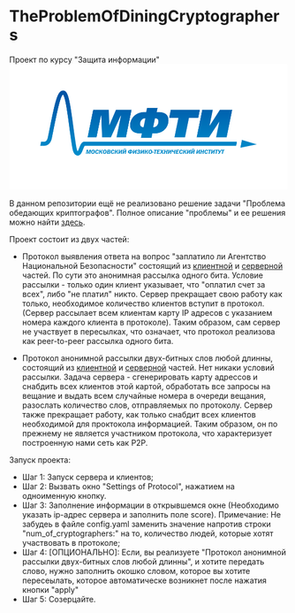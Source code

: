 # TheProblemOfDiningCryptographers
Проект по курсу "Защита информации"
![](MIPT_logo.png)

В данном репозитории ещё не реализовано решение задачи "Проблема обедающих криптографов".
Полное описание "проблемы" и ее решения можно найти [здесь](https://ru.wikipedia.org/wiki/%D0%9F%D1%80%D0%BE%D0%B1%D0%BB%D0%B5%D0%BC%D0%B0_%D0%BE%D0%B1%D0%B5%D0%B4%D0%B0%D1%8E%D1%89%D0%B8%D1%85_%D0%BA%D1%80%D0%B8%D0%BF%D1%82%D0%BE%D0%B3%D1%80%D0%B0%D1%84%D0%BE%D0%B2#%D0%90%D0%BB%D1%8C%D1%82%D0%B5%D1%80%D0%BD%D0%B0%D1%82%D0%B8%D0%B2%D0%BD%D1%8B%D0%B5_%D0%B0%D0%BB%D1%84%D0%B0%D0%B2%D0%B8%D1%82%D1%8B_%D0%B8_%D0%BE%D0%BF%D0%B5%D1%80%D0%B0%D1%82%D0%BE%D1%80%D1%8B).

Проект состоит из двух частей:
* Протокол выявления ответа на вопрос "заплатило ли Агентство Национальной Безопасности" состоящий из [клиентной](Cpp_clients/DiningClient) и [серверной](Py_server/DiningServer) частей.
По сути это анонимная рассылка одного бита. Условие рассылки - только один клиент указывает, что "оплатил счет за всех", либо "не платил" никто. Сервер прекращает свою работу как только, необходимое количество клиентов вступит в протокол. 
(Сервер рассылает всем клиентам карту IP адресов с указанием номера каждого клиента в протоколе). Таким образом, сам сервер не участвует в пересылках, что означает, что протокол реализова как  peer-to-peer рассылка одного бита.

* Протокол анонимной рассылки двух-битных слов любой длинны, состоящий из [клиентной](Cpp_clients/DCNetworkClient) и [серверной](Py_server/DCNetworkServer) частей.
Нет никаки условий рассылки. Задача сервера - сгенерировать карту адрессов и снабдить всех клиентов этой картой, обработать все запросы на вещание и выдать всем случайные номера в очереди вещания, разослать количество слов, отправляемых по протоколу.
Сервер также прекращает работу, как только снабдит всех клиентов необходимой для проктокола информацией. Таким образом, он по прежнему не является участником протокола, что характеризует построенную нами сеть как P2P.

Запуск проекта:
* Шаг 1: Запуск сервера и клиентов;
* Шаг 2: Вызвать окно "Settings of Protocol", нажатием на одноименную кнопку.
* Шаг 3: Заполнение информации в открывшемся окне (Необходимо указать ip-адрес сервера и заполнить поле score). Примечание: Не забудеь в файле config.yaml заменить значение напротив строки "num_of_cryptographers:" на то, количество людей, которые хотят участвовать в протоколе;
* Шаг 4: [ОПЦИОНАЛЬНО]: Если, вы реализуете "Протокол анонимной рассылки двух-битных слов любой длинны", и хотите передать слово, нужно заполнить окошко словом, которое вы хотите пересеылать, которое автоматическе возникнет после нажатия кнопки "apply"
* Шаг 5: Созерцайте.